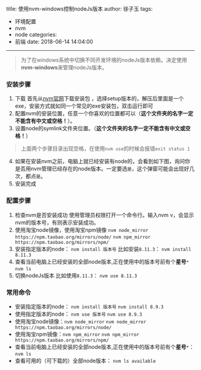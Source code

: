 title: 使用nvm-windows控制nodeJs版本
author: 徐子玉
tags:
  - 环境配置
  - nvm
  - node
categories:
  - 前端
date: 2018-06-14 14:04:00
---
> 为了在windows系统中切换不同开发环境的nodeJs版本依赖。决定使用**nvm-windows**来管理nodeJs版本。

### 安装步骤
 1. 下载
首先从[nvm官网](https://github.com/coreybutler/nvm-windows/releases)下载安装包 ，选择setup版本的，解压后里面是一个exe，安装方式就如同一个常见的exe安装包，双击运行即可
 2. 配置nvm的安装位置，任意一个你喜欢的位置都可以（**这个文件夹的名字一定不能含有中文或空格！**）。
 3. 设置node的symlink文件夹位置。（**这个文件夹的名字一定不能含有中文或空格！**）
> 上面两个步骤目录出现空格，在使用`nvm use`的时候会报错`exit status 1`
 
 4. 如果在安装nvm之前，电脑上就已经安装有node的，会看到如下图，询问你是否用nvm管理已经存在的node版本。一定要选`是`，这个弹窗可能会出现好几次，都点`是`。
 5. 安装完成
 <!-- more -->
### 配置步骤
 1. 检查nvm是否安装成功
 使用管理员权限打开一个命令行。输入nvm v，会显示nvm的版本号，有则表示安装成功。
 2. 使用淘宝node镜像，使用淘宝npm镜像
 `nvm node_mirror https://npm.taobao.org/mirrors/node/`
 `nvm npm_mirror https://npm.taobao.org/mirrors/npm/`
 3. 安装指定版本的node： `nvm install 版本号`
 比如安装`8.11.3`：
 `nvm install 8.11.3`
 4. 查看当前电脑上已经安装的全部node版本,正在使用中的版本号前有个**星号**`*`
 `nvm ls`
 5. 切换nodeJs版本
 比如使用`8.11.3`：
 `nvm use 8.11.3`

### 常用命令
- 安装指定版本的node： `nvm install 版本号`
`nvm install 8.9.3`
- 使用指定版本的node： `nvm use 版本号`
`nvm use 8.9.3`
- 使用淘宝node镜像：`nvm node_mirror`
`nvm node_mirror https://npm.taobao.org/mirrors/node/`
- 使用淘宝npm镜像：`nvm npm_mirror`
`nvm npm_mirror https://npm.taobao.org/mirrors/npm/`
- 查看当前电脑上已经安装的全部node版本,正在使用中的版本号前有个**星号**`*`：
`nvm ls`
- 查看可用的（可下载的）全部node版本：
`nvm ls available`
